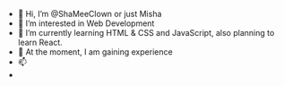 - 👋 Hi, I’m @ShaMeeClown or just Misha
- 👀 I’m interested in Web Development
- 🌱 I’m currently learning HTML & CSS and JavaScript, also planning to learn React.
- 💞️ At the moment, I am gaining experience
- 📫
- 

<!---
ShaMeeClown/ShaMeeClown is a ✨ special ✨ repository because its `README.md` (this file) appears on your GitHub profile.
You can click the Preview link to take a look at your changes.
--->
